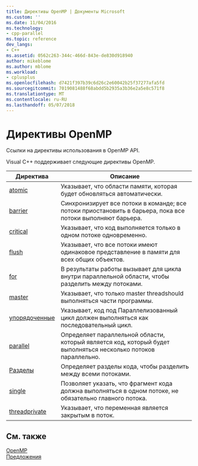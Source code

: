 ```yaml
---
title: Директивы OpenMP | Документы Microsoft
ms.custom: ''
ms.date: 11/04/2016
ms.technology:
- cpp-parallel
ms.topic: reference
dev_langs:
- C++
ms.assetid: 0562c263-344c-466d-843e-de830d918940
author: mikeblome
ms.author: mblome
ms.workload:
- cplusplus
ms.openlocfilehash: d7421f397b39c6d26c2e60042b25f37277afa5fd
ms.sourcegitcommit: 7019081488f68abdd5b2935a3b36e2a5e8c571f8
ms.translationtype: MT
ms.contentlocale: ru-RU
ms.lasthandoff: 05/07/2018
---
```

# <a name="openmp-directives"></a>Директивы OpenMP
Ссылки на директивы использования в OpenMP API.  
  
 Visual C++ поддерживает следующие директивы OpenMP.  
  
|Директива|Описание|  
|---------------|-----------------|  
|[atomic](../../../parallel/openmp/reference/atomic.md)|Указывает, что области памяти, которая будет обновляться автоматически.|  
|[barrier](../../../parallel/openmp/reference/barrier.md)|Синхронизирует все потоки в команде; все потоки приостановить в барьера, пока все потоки выполняют барьера.|  
|[critical](../../../parallel/openmp/reference/critical.md)|Указывает, что код выполняется только в одном потоке одновременно.|  
|[flush](../../../parallel/openmp/reference/flush-openmp.md)|Указывает, что все потоки имеют одинаковое представление в памяти для всех общих объектов.|  
|[for](../../../parallel/openmp/reference/for-openmp.md)|В результаты работы вызывает для цикла внутри параллельной области, чтобы разделить между потоками.|  
|[master](../../../parallel/openmp/reference/master.md)|Указывает, что только master threadshould выполняться части программы.|  
|[упорядоченные](../../../parallel/openmp/reference/ordered-openmp-directives.md)|Указывает, код под Параллелизованный цикл должен выполняться как последовательный цикл.|  
|[parallel](../../../parallel/openmp/reference/parallel.md)|Определяет параллельной области, который является код, который будет выполняться несколько потоков параллельно.|  
|[Разделы](../../../parallel/openmp/reference/sections-openmp.md)|Определяет разделы кода, чтобы разделить между всеми потоками.|  
|[single](../../../parallel/openmp/reference/single.md)|Позволяет указать, что фрагмент кода должна выполняться в одном потоке, не обязательно главного потока.|  
|[threadprivate](../../../parallel/openmp/reference/threadprivate.md)|Указывает, что переменная является закрытым в поток.|  
  
## <a name="see-also"></a>См. также  
 [OpenMP](../../../parallel/openmp/openmp-in-visual-cpp.md)   
 [Предложения](../../../parallel/openmp/reference/openmp-clauses.md)